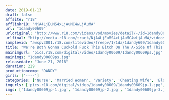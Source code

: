 ```yaml
---
date: 2019-01-13
draft: false
affsite: "r18"
afflinkr18: "NjA4LjEuMS4xLjAuMC4wLjAuMA"
url: "1dandy00609"
urloriginal: "http://www.r18.com/videos/vod/movies/detail/-/id=1dandy00609"
urlfinal: "http://media.r18.com/track/NjA4LjEuMS4xLjAuMC4wLjAuMA/videos/vod/movies/detail/-/id=1dandy00609"
samplevid: "awspv3001.r18.com/litevideo/freepv/1/1da/1dandy609/1dandy609_dmb_w.mp4"
title: "We're Both Gonna Cuckold Fuck This Bitch On The A-Side Of This Disc! 'When She Panicked And Hid Underneath The Futon, This Horny Young Wife Couldn't Resist Sucking A Big Hard Cock Standing Right In Front Of Her Face'! VOL.1 & We're Gonna Cuckold Fuck This Bitch On The A-Side! 'I've Been Hospitalized, And I Forced This Nurse To Relieve My Sexual Tension By Slow-Grinding Me So That Her Boyfriend On The Other Side Of That Curtain Wouldn't Hear Us' vol. 1"
mainimgurl: "pics.r18.com/digital/video/1dandy00609/1dandy00609ps.jpg"
mainimgs: "1dandy00609ps.jpg"
releasedate: "June 21, 2018"
duration: 229
productioncomp: "DANDY"
girls: ['----']
categories: ['Nurse', 'Married Woman', 'Variety', 'Cheating Wife', 'Blowjob', 'Handjob', 'Hi-Def']
imgurls: ['pics.r18.com/digital/video/1dandy00609/1dandy00609jp-1.jpg', 'pics.r18.com/digital/video/1dandy00609/1dandy00609jp-2.jpg', 'pics.r18.com/digital/video/1dandy00609/1dandy00609jp-3.jpg', 'pics.r18.com/digital/video/1dandy00609/1dandy00609jp-4.jpg', 'pics.r18.com/digital/video/1dandy00609/1dandy00609jp-5.jpg', 'pics.r18.com/digital/video/1dandy00609/1dandy00609jp-6.jpg', 'pics.r18.com/digital/video/1dandy00609/1dandy00609jp-7.jpg', 'pics.r18.com/digital/video/1dandy00609/1dandy00609jp-8.jpg', 'pics.r18.com/digital/video/1dandy00609/1dandy00609jp-9.jpg', 'pics.r18.com/digital/video/1dandy00609/1dandy00609jp-10.jpg', 'pics.r18.com/digital/video/1dandy00609/1dandy00609jp-11.jpg', 'pics.r18.com/digital/video/1dandy00609/1dandy00609jp-12.jpg', 'pics.r18.com/digital/video/1dandy00609/1dandy00609jp-13.jpg', 'pics.r18.com/digital/video/1dandy00609/1dandy00609jp-14.jpg', 'pics.r18.com/digital/video/1dandy00609/1dandy00609jp-15.jpg', 'pics.r18.com/digital/video/1dandy00609/1dandy00609jp-16.jpg', 'pics.r18.com/digital/video/1dandy00609/1dandy00609jp-17.jpg', 'pics.r18.com/digital/video/1dandy00609/1dandy00609jp-18.jpg', 'pics.r18.com/digital/video/1dandy00609/1dandy00609jp-19.jpg', 'pics.r18.com/digital/video/1dandy00609/1dandy00609jp-20.jpg']
imgs: ['1dandy00609jp-1.jpg', '1dandy00609jp-2.jpg', '1dandy00609jp-3.jpg', '1dandy00609jp-4.jpg', '1dandy00609jp-5.jpg', '1dandy00609jp-6.jpg', '1dandy00609jp-7.jpg', '1dandy00609jp-8.jpg', '1dandy00609jp-9.jpg', '1dandy00609jp-10.jpg', '1dandy00609jp-11.jpg', '1dandy00609jp-12.jpg', '1dandy00609jp-13.jpg', '1dandy00609jp-14.jpg', '1dandy00609jp-15.jpg', '1dandy00609jp-16.jpg', '1dandy00609jp-17.jpg', '1dandy00609jp-18.jpg', '1dandy00609jp-19.jpg', '1dandy00609jp-20.jpg']
---
```

